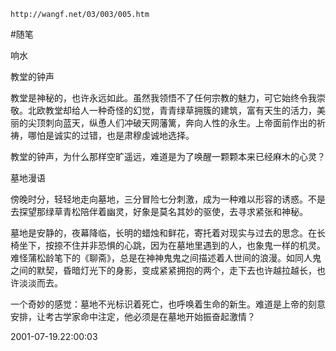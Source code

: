 `http://wangf.net/03/003/005.htm`

#随笔 

响水


教堂的钟声 


教堂是神秘的，也许永远如此。虽然我领悟不了任何宗教的魅力，可它始终令我崇敬。北欧教堂却给人一种奇怪的幻觉，青青绿草拥簇的建筑，富有天生的活力，美丽的尖顶刺向蓝天，纵恿人们冲破天网藩篱，奔向人性的永生。上帝面前作出的祈祷，哪怕是诚实的过错，也是肃穆虔诚地选择。 

 教堂的钟声，为什么那样空旷遥远，难道是为了唤醒一颗颗本来已经麻木的心灵？ 

墓地漫语 

傍晚时分，轻轻地走向墓地，三分冒险七分刺激，成为一种难以形容的诱惑。不是去探望那绿草青松陪伴着幽灵，好象是莫名其妙的驱使，去寻求紧张和神秘。 


墓地是安静的，夜幕降临，长明的蜡烛和鲜花，寄托着对现实与过去的思念。在长椅坐下，按捺不住并非恐惧的心跳，因为在墓地里遇到的人，也象鬼一样的机灵。难怪蒲松龄笔下的《聊斋》，总是在神神鬼鬼之间描述着人世间的浪漫。如同人鬼之间的默契，昏暗灯光下的身影，变成紧紧拥抱的两个，走下去也许越拉越长，也许淡淡而去。 

一个奇妙的感觉：墓地不光标识着死亡，也呼唤着生命的新生。难道是上帝的刻意安排，让考古学家命中注定，他必须是在墓地开始振奋起激情？ 

2001-07-19.22:00:03